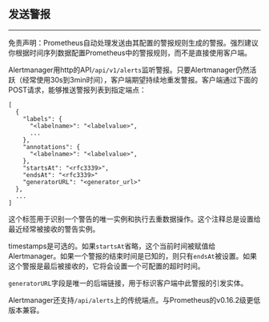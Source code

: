 ## 发送警报
---
免责声明：Prometheus自动处理发送由其配置的警报规则生成的警报。强烈建议你根据时间序列数据配置Prometheus中的警报规则，而不是直接使用客户端。

Alertmanager用http的API`/api/v1/alerts`监听警报。只要Alertmanager仍然活跃（经常使用30s到3min时间），客户端期望持续地重发警报。客户端通过下面的POST请求，能够推送警报列表到指定端点：
```
[
  {
    "labels": {
      "<labelname>": "<labelvalue>",
      ...
    },
    "annotations": {
      "<labelname>": "<labelvalue>",
    },
    "startsAt": "<rfc3339>",
    "endsAt": "<rfc3339>"
    "generatorURL": "<generator_url>"
  },
  ...
]
```

这个标签用于识别一个警告的唯一实例和执行去重数据操作。这个注释总是设置给最近经常被接收的警告实例。

timestamps是可选的。如果`startsAt`省略，这个当前时间被赋值给Alertmanager。如果一个警报的结束时间是已知的，则只有`endsAt`被设置。如果这个警报是最后被接收的，它将会设置一个可配置的超时时间。

`generatorURL`字段是唯一的后端链接，用于标识客户端中此警报的引发实体。

Alertmanager还支持`/api/alerts`上的传统端点。与Prometheus的v0.16.2级更低版本兼容。

